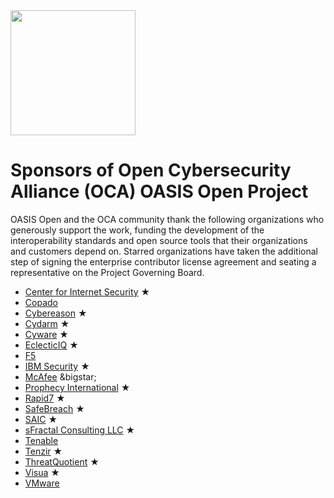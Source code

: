 <img src="artwork/Logo Files/OCA 1.png" width="200">

# Sponsors of Open Cybersecurity Alliance (OCA) OASIS Open Project

OASIS Open and the OCA community thank the following organizations who generously support the work, funding the development of the interoperability standards and open source tools that their organizations and customers depend on. Starred organizations have taken the additional step of signing the enterprise contributor license agreement and seating a representative on the Project Governing Board.


* [Center for Internet Security](https://www.cisecurity.org/) &bigstar;
* [Copado](https://www.copado.com/)
* [Cybereason](https://www.cybereason.com/) &bigstar;
* [Cydarm](https://cydarm.com/) &bigstar;
* [Cyware](https://cyware.com/) &bigstar;
* [EclecticIQ](https://www.eclecticiq.com/) &bigstar;
* [F5](https://www.f5.com/)
* [IBM Security](https://www.ibm.com/security) &bigstar;
* [McAfee]([www.mcafee.com/](https://www.mcafee.com/)) &bigstar;
* [Prophecy International](https://www.prophecyinternational.com/)  &bigstar;
* [Rapid7](https://www.rapid7.com/) &bigstar;
* [SafeBreach](https://safebreach.com/) &bigstar;
* [SAIC](http://www.saic.com/) &bigstar;
* [sFractal Consulting LLC](https://www.sfractal.com/) &bigstar;
* [Tenable](https://www.tenable.com/)
* [Tenzir](https://tenzir.com/) &bigstar;
* [ThreatQuotient](https://www.threatq.com/) &bigstar;
* [Visua](https://visua.com/) &bigstar;
* [VMware](https://www.vmware.com/) 


